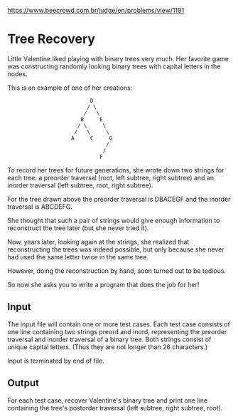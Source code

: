 https://www.beecrowd.com.br/judge/en/problems/view/1191

# Tree Recovery

Little Valentine liked playing with binary trees very much. Her favorite game
was constructing randomly looking binary trees with capital letters in the
nodes.

This is an example of one of her creations:


                              D
                             / \
                            /   \
                           B     E
                          / \     \
                         /   \     \
                        A     C     G
                                   /
                                  /
                                 F


To record her trees for future generations, she wrote down two strings for each
tree: a preorder traversal (root, left subtree, right subtree) and an inorder
traversal (left subtree, root, right subtree).

For the tree drawn above the preorder traversal is DBACEGF and the inorder
traversal is ABCDEFG.

She thought that such a pair of strings would give enough information to
reconstruct the tree later (but she never tried it).

Now, years later, looking again at the strings, she realized that
reconstructing the trees was indeed possible, but only because she never had
used the same letter twice in the same tree.

However, doing the reconstruction by hand, soon turned out to be tedious.

So now she asks you to write a program that does the job for her!

## Input

The input file will contain one or more test cases. Each test case consists of
one line containing two strings preord and inord, representing the preorder
traversal and inorder traversal of a binary tree. Both strings consist of
unique capital letters. (Thus they are not longer than 26 characters.)

Input is terminated by end of file.

## Output

For each test case, recover Valentine's binary tree and print one line
containing the tree's postorder traversal (left subtree, right subtree, root).
